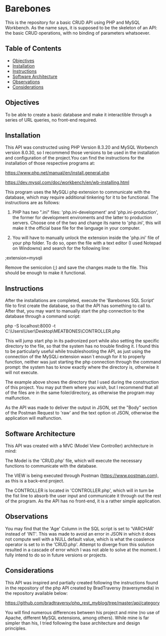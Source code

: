 # Barebones
This is the repository for a basic CRUD API using PHP and MySQL Workbench.
As the name says, it is supposed to be the skeleton of an API: the basic CRUD operations, with no binding of parameters whatsoever.

## Table of Contents
- [Objectives](#objectives)
- [Installation](#installation)
- [Instructions](#instructions)
- [Software Architecture](#software-archicteture)
- [Observations](#Observations)
- [Considerations](#considerations)

## Objectives
To be able to create a basic database and make it interactible through a series of URL queries, no front-end required. 

## Installation
This API was constructed using PHP Version 8.3.20 and MySQL Worbench version 8.0.30, so I recommend those versions to be used in the installation and configuration of the project.You can find the instructions for the installation of those respective programs at:

https://www.php.net/manual/en/install.general.php

https://dev.mysql.com/doc/workbench/en/wb-installing.html

This program uses the MySQLi php extension to communicate with the database, which may require additional tinkering for it to be functional. The instructions are as follows:

1. PHP has two ".ini" files: 'php.ini-development' and 'php.ini-production', the former for development enviroments and the latter to production servers. Choose one of the two and change its name to 'php.ini', this will make it the official base file for the language in your computer.

2. You will have to manually unlock the extension inside the 'php.ini' file of your php folder. To do so, open the file with a text editor (I used Notepad on Windowns) and search for the following line:

;extension=mysqli

Remove the semicolon (;) and save the changes made to the file. This should be enough to make it functional.

## Instructions 
After the installations are completed, execute the 'Barebones SQL Script' file to first create the database, so that the API has something to call to.
After that, you may want to manually start the php connection to the database through a command script:

php -S localhost:8000 -t C:\Users\User\Desktop\MEATBONES\CONTROLLER.php

This will jump start php in its padronized port while also setting the specific directory to the file, so that the system has no trouble finding it. I found this to be particularly useful while troubleshooting the API, as just using the connection of the MySQLi extension
wasn´t enough for it to properly function, neither was just starting the php connection through the command prompt: the system has to know exactly where the directory is, otherwise it will not execute. 

The example above shows the directory that I used during the construction of this project. You may put them where you wish, but I recommend that all of the files are in the same foler/directory, as otherwise the program may malfunction.

As the API was made to deliver the output in JSON, set the "Body" section of the Postman Request to 'raw' and the text option ot JSON, otherwise the application will malfunction.

## Software Architecture
This API was created with a MVC (Model View Controller) architecture in mind:

The Model is the 'CRUD.php' file, which will execute the necessary functions to communicate with the database.

The VIEW is being executed through Postman (https://www.postman.com), as this is a back-end project.

The CONTROLLER is located in 'CONTROLLER.php', which will in turn be the fist line to absorb the user input and communicate it through out the rest of the program. As the API has no front-end, it is a rather simple application.

## Observations
You may find that the 'Age' Column in the SQL script is set to 'VARCHAR' instead of 'INT'. This was made to avoid an error in JSON in which it does not compute well with a NULL default value, which is what the coaslence operator is set to in the 'CRUD.php'. Attempt to diverge from this solution resulted in a cascade of error which I was not able to solve at the moment. I fully intend to do so in future versions or projects.

## Considerations 

This API was inspired and partially created following the instructions found in the repository of the php API created by BradTraversy (traversymedia) in the repository available below:

https://github.com/bradtraversy/php_rest_myblog/tree/master/api/category

You will find numerous differences between his project and mine (no use of Apache, different MySQL extensions, among others). While mine is far simpler than his, I tried following the base architecture and design principles.








